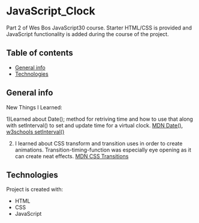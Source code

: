 # JavaScript_Clock
Part 2 of Wes Bos JavaScript30 course. Starter HTML/CSS is provided and JavaScript functionality is added during the course of the project.

## Table of contents
* [General info](#general-info)
* [Technologies](#technologies)

## General info

New Things I Learned: 

1)Learned about Date(); method for retriving time and how to use that along with setInterval() to set and update time for a virtual clock. [MDN Date()](https://developer.mozilla.org/en-US/docs/Web/JavaScript/Reference/Global_Objects/Date), [w3schools setInterval()](https://www.w3schools.com/jsref/met_win_setinterval.asp)

2) I learned about CSS transform and transition uses in order to create animations. Transition-timing-function was especially eye opening as it can create neat effects. [MDN CSS Transitions](https://developer.mozilla.org/en-US/docs/Web/CSS/CSS_Transitions/Using_CSS_transitions)
	
## Technologies
Project is created with:
* HTML
* CSS
* JavaScript

